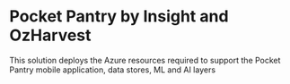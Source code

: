 # Pocket Pantry by Insight and OzHarvest
This solution deploys the Azure resources required to support the Pocket Pantry mobile application, data stores, ML and AI layers